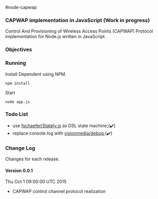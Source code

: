 #node-capwap

### CAPWAP implementation in JavaScript (Work in progress)

Control And Provisioning of Wireless Access Points (CAPWAP) Protocol implementation for Node.js
written in JavaScript.

### Objectives

### Running

Install Dependent using NPM.

```
npm install
```

Start

```
node app.js
```

### Todo List

 * use [fschaefer/Stately.js](https://github.com/fschaefer/Stately.js) as DSL state machine;(:heavy_check_mark:)
 * replace console.log with [visionmedia/debug](https://github.com/visionmedia/debug);(:heavy_check_mark:)


### Change Log

Changes for each release.

#### Version 0.0.1

Thu Oct 1 09:00:00 UTC 2015

 * CAPWAP control channel protocol realization